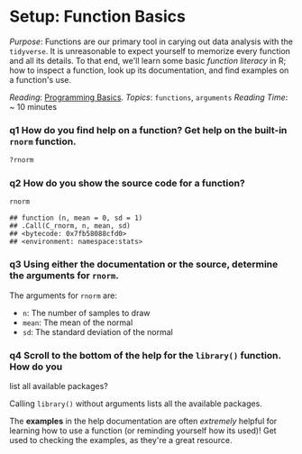 
# Setup: Function Basics

*Purpose*: Functions are our primary tool in carying out data analysis with the
`tidyverse`. It is unreasonable to expect yourself to memorize every function
and all its details. To that end, we'll learn some basic _function literacy_ in
R; how to inspect a function, look up its documentation, and find examples on a
function's use.

*Reading*: [Programming Basics](https://rstudio.cloud/learn/primers/1.2).
*Topics*: `functions`, `arguments`
*Reading Time*: ~ 10 minutes

### __q1__ How do you find help on a function? Get help on the built-in `rnorm` function.


```r
?rnorm
```

### __q2__ How do you show the source code for a function?


```r
rnorm
```

```
## function (n, mean = 0, sd = 1) 
## .Call(C_rnorm, n, mean, sd)
## <bytecode: 0x7fb58088cfd0>
## <environment: namespace:stats>
```

### __q3__ Using either the documentation or the source, determine the arguments for `rnorm`.

The arguments for `rnorm` are:

- `n`: The number of samples to draw
- `mean`: The mean of the normal
- `sd`: The standard deviation of the normal

### __q4__ Scroll to the bottom of the help for the `library()` function. How do you
list all available packages?

Calling `library()` without arguments lists all the available packages.

The __examples__ in the help documentation are often *extremely* helpful for
learning how to use a function (or reminding yourself how its used)! Get used to
checking the examples, as they're a great resource.

<!-- include-exit-ticket -->
